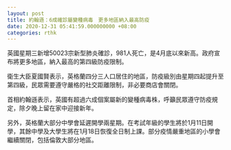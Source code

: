 ```yaml
---
layout: post
title: 約翰遜：6成確診屬變種病毒　更多地區納入最高防疫
date: 2020-12-31 05:41:59.000000000 +08:00
categories: rthk
---
```


英國星期三新增50023宗新型肺炎確診，981人死亡，是4月底以來新高。政府宣布將更多地區，納入最高的第四級防疫限制。

衛生大臣夏國賢表示，英格蘭四分三人口居住的地區，防疫級別由星期四起提升至第四級，民眾需要遵守嚴格的社交距離限制，非必要商店會關閉。

首相約翰遜表示，英國有超過六成個案屬新的變種病毒株，呼籲民眾遵守防疫規定，除夕晚上留在家中迎接新年。

另外，英格蘭大部分中學會延遲開學兩星期。在考試年級的學生將於1月11日開學，其餘中學及大學生將在1月18日恢復全日制上課。部分疫情嚴重地區的小學會繼續關閉，包括倫敦大部分地區。

